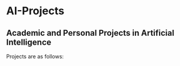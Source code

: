 # AI-Projects
## Academic and Personal Projects in Artificial Intelligence


Projects are as follows:


